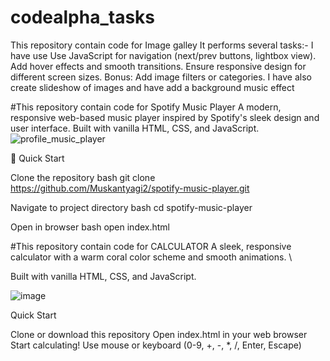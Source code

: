 # codealpha_tasks
This repository contain code for Image galley 
It performs several tasks:-
I have use Use JavaScript for navigation (next/prev buttons, lightbox view).
Add hover effects and smooth transitions.
Ensure responsive design for different screen sizes.
Bonus: Add image filters or categories.
I have also create slideshow of images and have add a background music effect

#This repository contain code for Spotify Music Player
A modern, responsive web-based music player inspired by Spotify's sleek design and user interface. Built with vanilla HTML, CSS, and JavaScript.
![profile_music_player](https://github.com/user-attachments/assets/7f569540-76b4-4aad-bcba-c6d193677494)

🚀 Quick Start

Clone the repository
bash
git clone https://github.com/Muskantyagi2/spotify-music-player.git

Navigate to project directory
bash
cd spotify-music-player

Open in browser
bash
open index.html

#This repository contain code for CALCULATOR
A sleek, responsive calculator with a warm coral color scheme and smooth animations. \

Built with vanilla HTML, CSS, and JavaScript.

![image](https://github.com/user-attachments/assets/c2056dfb-09b0-46a8-8497-f1c70d5a67bb)

Quick Start

Clone or download this repository
Open index.html in your web browser
Start calculating! Use mouse or keyboard (0-9, +, -, *, /, Enter, Escape)

